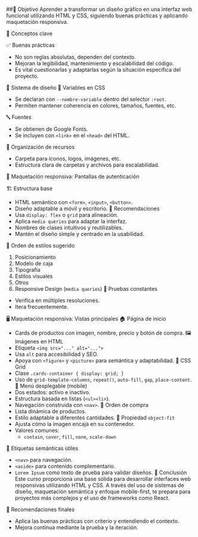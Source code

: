 ##🎯 Objetivo
Aprender a transformar un diseño gráfico en una interfaz web funcional utilizando HTML y CSS, siguiendo buenas prácticas y aplicando maquetación responsiva.

📌 Conceptos clave

 ✅ Buenas prácticas
- No son reglas absolutas, dependen del contexto.
- Mejoran la legibilidad, mantenimiento y escalabilidad del código.
- Es vital cuestionarlas y adaptarlas según la situación específica del proyecto.

🧱 Sistema de diseño
🎨 Variables en CSS
- Se declaran con `--nombre-variable` dentro del selector `:root`.
- Permiten mantener coherencia en colores, tamaños, fuentes, etc.

🔤 Fuentes
- Se obtienen de Google Fonts.
- Se incluyen con `<link>` en el `<head>` del HTML.

📁 Organización de recursos
- Carpeta para íconos, logos, imágenes, etc.
- Estructura clara de carpetas y archivos para escalabilidad.

📱 Maquetación responsiva: Pantallas de autenticación

🏗️ Estructura base
- HTML semántico con `<form>`, `<input>`, `<button>`.
- Diseño adaptable a móvil y escritorio.
🎯 Recomendaciones
- Usa `display: flex` o `grid` para alineación.
- Aplica `media queries` para adaptar la interfaz.
- Nombres de clases intuitivos y reutilizables.
- Mantén el diseño simple y centrado en la usabilidad.

📐 Orden de estilos sugerido
1. Posicionamiento  
2. Modelo de caja  
3. Tipografía  
4. Estilos visuales  
5. Otros  
6. Responsive Design (`media queries`)
🧪 Pruebas constantes
- Verifica en múltiples resoluciones.
- Itera frecuentemente.

🖥️ Maquetación responsiva: Vistas principales
🏠 Página de inicio
- Cards de productos con imagen, nombre, precio y botón de compra.
🖼️ Imágenes en HTML
- Etiqueta `<img src="..." alt="...">`
- Usa `alt` para accesibilidad y SEO.
- Apoya con `<figure>` y `<picture>` para semántica y adaptabilidad.
🧩 CSS Grid
- Clase `.cards-container { display: grid; }`
- Uso de `grid-template-columns`, `repeat()`, `auto-fill`, `gap`, `place-content`.
📂 Menú desplegable (mobile)
- Dos estados: activo e inactivo.
- Estructura basada en listas (`<ul><li>`).
- Navegación construida con `<nav>`.
🧾 Orden de compra
- Lista dinámica de productos.
- Estilo adaptable a diferentes cantidades.
📸 Propiedad `object-fit`
- Ajusta cómo la imagen encaja en su contenedor.
- Valores comunes:
  - `contain`, `cover`, `fill`, `none`, `scale-down`

🧭 Etiquetas semánticas útiles
- `<nav>` para navegación.
- `<aside>` para contenido complementario.
- `Lorem Ipsum` como texto de prueba para validar diseños.
🧠 Conclusión
Este curso proporciona una base sólida para desarrollar interfaces web responsivas utilizando HTML y CSS. A través del uso de sistemas de diseño, maquetación semántica y enfoque mobile-first, te prepara para proyectos más complejos y el uso de frameworks como React.

🧭 Recomendaciones finales
- Aplica las buenas prácticas con criterio y entendiendo el contexto.
- Mejora continua mediante la prueba y la iteración.